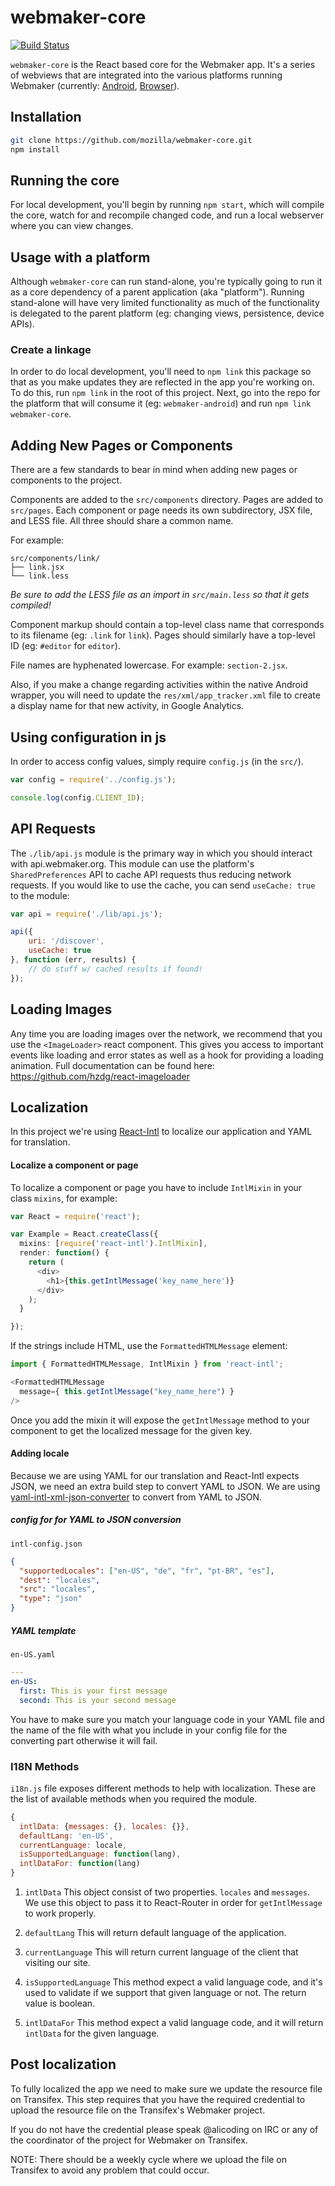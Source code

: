 # webmaker-core

[![Build Status](https://travis-ci.org/mozilla/webmaker-core.svg)](https://travis-ci.org/mozilla/webmaker-core)

`webmaker-core` is the React based core for the Webmaker app. It's a series of webviews that are integrated into the various platforms running Webmaker (currently: [Android](https://github.com/mozilla/webmaker-android), [Browser](https://github.com/mozilla/webmaker-browser)).

## Installation

```bash
git clone https://github.com/mozilla/webmaker-core.git
npm install
```

## Running the core

For local development, you'll begin by running `npm start`, which will compile the core, watch for and recompile changed code, and run a local webserver where you can view changes.

## Usage with a platform

Although `webmaker-core` can run stand-alone, you're typically going to run it as a core dependency of a parent application (aka "platform"). Running stand-alone will have very limited functionality as much of the functionality is delegated to the parent platform (eg: changing views, persistence, device APIs).

### Create a linkage

In order to do local development, you'll need to `npm link` this package so that as you make updates they are reflected in the app you're working on. To do this, run `npm link` in the root of this project. Next, go into the repo for the platform that will consume it (eg: `webmaker-android`) and run `npm link webmaker-core`.

## Adding New Pages or Components

There are a few standards to bear in mind when adding new pages or components to the project.

Components are added to the `src/components` directory. Pages are added to `src/pages`. Each component or page needs its own subdirectory, JSX file, and LESS file. All three should share a common name.

For example:

```
src/components/link/
├── link.jsx
└── link.less
```

*Be sure to add the LESS file as an import in `src/main.less` so that it gets compiled!*

Component markup should contain a top-level class name that corresponds to its filename (eg: `.link` for `link`). Pages should similarly have a top-level ID (eg: `#editor` for `editor`).

File names are hyphenated lowercase. For example: `section-2.jsx`.

Also, if you make a change regarding activities within the native Android wrapper, you will need to update the ```res/xml/app_tracker.xml``` file to create a display name for that new activity, in Google Analytics.

## Using configuration in js

In order to access config values, simply require `config.js` (in the `src/`).

```js
var config = require('../config.js');

console.log(config.CLIENT_ID);

```

## API Requests
The `./lib/api.js` module is the primary way in which you should interact with api.webmaker.org. This module can use the platform's `SharedPreferences` API to cache API requests thus reducing network requests. If you would like to use the cache, you can send `useCache: true` to the module:

```js
var api = require('./lib/api.js');

api({
    uri: '/discover',
    useCache: true
}, function (err, results) {
    // do stuff w/ cached results if found!
});
```

## Loading Images
Any time you are loading images over the network, we recommend that you use the `<ImageLoader>` react component. This gives you access to important events like loading and error states as well as a hook for providing a loading animation. Full documentation can be found here: https://github.com/hzdg/react-imageloader

## Localization

In this project we're using [React-Intl](https://github.com/yahoo/react-intl) to localize our application and YAML for translation.

#### Localize a component or page

To localize a component or page you have to include `IntlMixin` in your class `mixins`, for example:

``` typescript
var React = require('react');

var Example = React.createClass({
  mixins: [require('react-intl').IntlMixin],
  render: function() {
    return (
      <div>
        <h1>{this.getIntlMessage('key_name_here')}
      </div>
    );
  }

});
```

If the strings include HTML, use the `FormattedHTMLMessage` element:

``` typescript
import { FormattedHTMLMessage, IntlMixin } from 'react-intl';

<FormattedHTMLMessage
  message={ this.getIntlMessage("key_name_here") }
/>
```

Once you add the mixin it will expose the `getIntlMessage` method to your component to get the localized message for the given key.

#### Adding locale
Because we are using YAML for our translation and React-Intl expects JSON, we need an extra build step to convert YAML to JSON.
We are using [yaml-intl-xml-json-converter](https://www.npmjs.com/package/yaml-intl-xml-json-converter) to convert from YAML to JSON.

##### config for for YAML to JSON conversion

`intl-config.json`
``` json
{
  "supportedLocales": ["en-US", "de", "fr", "pt-BR", "es"],
  "dest": "locales",
  "src": "locales",
  "type": "json"
}
```

##### YAML template

`en-US.yaml`
``` yaml
---
en-US:
  first: This is your first message
  second: This is your second message
```

You have to make sure you match your language code in your YAML file and the name of the file with what you include in your config file for the converting part otherwise it will fail.

### I18N Methods

`i18n.js` file exposes different methods to help with localization. These are the list of available methods when you required the module.

``` js
{
  intlData: {messages: {}, locales: {}},
  defaultLang: 'en-US',
  currentLanguage: locale,
  isSupportedLanguage: function(lang),
  intlDataFor: function(lang)
}
```

1. `intlData`
  This object consist of two properties. `locales` and `messages`. We use this object to pass it to React-Router in order for `getIntlMessage` to work properly.

2. `defaultLang`
  This will return default language of the application.

3. `currentLanguage`
  This will return current language of the client that visiting our site.

4. `isSupportedLanguage`
  This method expect a valid language code, and it's used to validate if we support that given language or not.
  The return value is boolean.

5. `intlDataFor`
  This method expect a valid language code, and it will return `intlData` for the given language.

## Post localization

To fully localized the app we need to make sure we update the resource file on Transifex.
This step requires that you have the required credential to upload the resource file on the Transifex's Webmaker project.

If you do not have the credential please speak @alicoding on IRC or any of the coordinator of the project for Webmaker on Transifex.

NOTE: There should be a weekly cycle where we upload the file on Transifex to avoid any problem that could occur.
